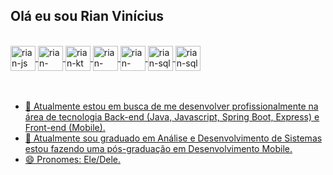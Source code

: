 ## Olá eu sou Rian Vinícius

<div style="display: inline_block"> <br>
  <a href="https://www.github.com/rian-develp"/>
  <img align="center" alt="rian-js" height="40" width="40" src="https://cdn.jsdelivr.net/gh/devicons/devicon@latest/icons/javascript/javascript-original.svg"/>  
  <img align="center" alt="rian-java" height="40" width="40" src="https://cdn.jsdelivr.net/gh/devicons/devicon@latest/icons/java/java-original.svg"/>  
  <img align="center" alt="rian-kt" height="40" width="40" src="https://cdn.jsdelivr.net/gh/devicons/devicon@latest/icons/kotlin/kotlin-original.svg"/>  
  <img align="center" alt="rian-html" height="40" width="40" src="https://cdn.jsdelivr.net/gh/devicons/devicon@latest/icons/html5/html5-original.svg"/>  
  <img align="center" alt="rian-css" height="40" width="40" src="https://cdn.jsdelivr.net/gh/devicons/devicon@latest/icons/css3/css3-original.svg"/>
  <img align="center" alt="rian-sql" height="40" width="40" src="https://cdn.jsdelivr.net/gh/devicons/devicon@latest/icons/mysql/mysql-original-wordmark.svg">
  <img align="center" alt="rian-sql" height="40" width="40" src="https://cdn.jsdelivr.net/gh/devicons/devicon@latest/icons/androidstudio/androidstudio-original.svg" />  
</div>

<br>
<br>

- 🔭 Atualmente estou em busca de me desenvolver profissionalmente na área de tecnologia Back-end (Java, Javascript, Spring Boot, Express) e Front-end (Mobile).
- 🌱 Atualmente sou graduado em Análise e Desenvolvimento de Sistemas estou fazendo uma pós-graduação em Desenvolvimento Mobile.
- 😄 Pronomes: Ele/Dele.
